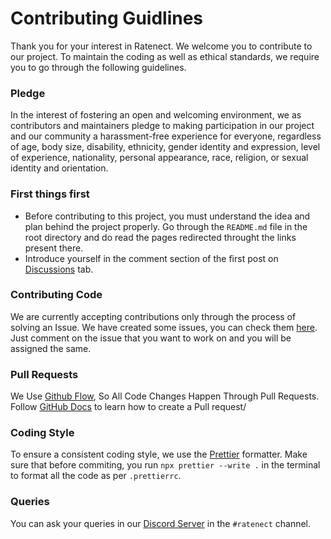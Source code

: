 # Contributing Guidlines

Thank you for your interest in Ratenect. We welcome you to contribute to our project. To maintain the coding as well as ethical standards, we require you to go through the following guidelines.



### Pledge
In the interest of fostering an open and welcoming environment, we as contributors and maintainers pledge to making participation in our project and our community a harassment-free experience for everyone, regardless of age, body size, disability, ethnicity, gender identity and expression, level of experience, nationality, personal appearance, race, religion, or sexual identity and orientation.



### First things first
- Before contributing to this project, you must understand the idea and plan behind the project properly. Go through the `README.md` file in the root directory and do read the pages redirected throught the links present there. 
- Introduce yourself in the comment section of the first post on [Discussions](https://github.com/cbrtl/ratenect-backend/discussions/6) tab.



### Contributing Code
We are currently accepting contributions only through the process of solving an Issue. We have created some issues, you can check them [here](https://github.com/cbrtl/ratenect-backend/issues). Just comment on the issue that you want to work on and you will be assigned the same.



### Pull Requests
We Use [Github Flow](https://guides.github.com/introduction/flow/index.html), So All Code Changes Happen Through Pull Requests. Follow [GitHub Docs](https://docs.github.com/en/github/collaborating-with-pull-requests/proposing-changes-to-your-work-with-pull-requests/creating-a-pull-request) to learn how to create a Pull request/



### Coding Style
To ensure a consistent coding style, we use the [Prettier](https://prettier.io/docs/en/index.html) formatter. Make sure that before commiting, you run `npx prettier --write .` in the terminal to format all the code as per `.prettierrc`.



### Queries
You can ask your queries in our [Discord Server](https://discord.com/invite/3qry3u569v) in the `#ratenect` channel.
